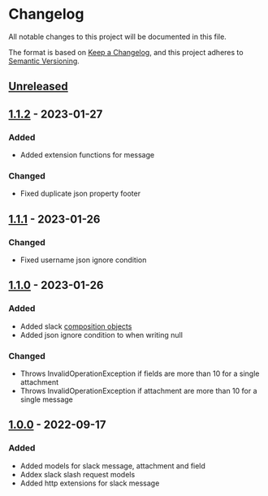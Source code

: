 # Changelog

All notable changes to this project will be documented in this file.

The format is based on [Keep a Changelog](https://keepachangelog.com/en/1.0.0/),
and this project adheres to [Semantic Versioning](https://semver.org/spec/v2.0.0.html).

## [Unreleased]

## [1.1.2] - 2023-01-27

### Added

- Added extension functions for message
### Changed

- Fixed duplicate json property footer 

## [1.1.1] - 2023-01-26

### Changed

- Fixed username json ignore condition 

## [1.1.0] - 2023-01-26

### Added 

- Added slack [composition objects](https://api.slack.com/reference/block-kit/composition-objects)
- Added json ignore condition to when writing null

### Changed

- Throws InvalidOperationException if fields are more than 10 for a single attachment
- Throws InvalidOperationException if attachment are more than 10 for a single message

## [1.0.0] - 2022-09-17

### Added

- Added models for slack message, attachment and field
- Addex slack slash request models
- Added http extensions for slack message

[Unreleased]: https://github.com/ZenExtensions/slack-models/compare/1.1.2...HEAD
[1.1.2]: https://github.com/ZenExtensions/slack-models/compare/1.1.1...1.1.2
[1.1.1]: https://github.com/ZenExtensions/slack-models/compare/1.1.0...1.1.1
[1.1.0]: https://github.com/ZenExtensions/slack-models/compare/1.0.0...1.1.0
[1.0.0]: https://github.com/ZenExtensions/slack-models/releases/tag/1.0.0